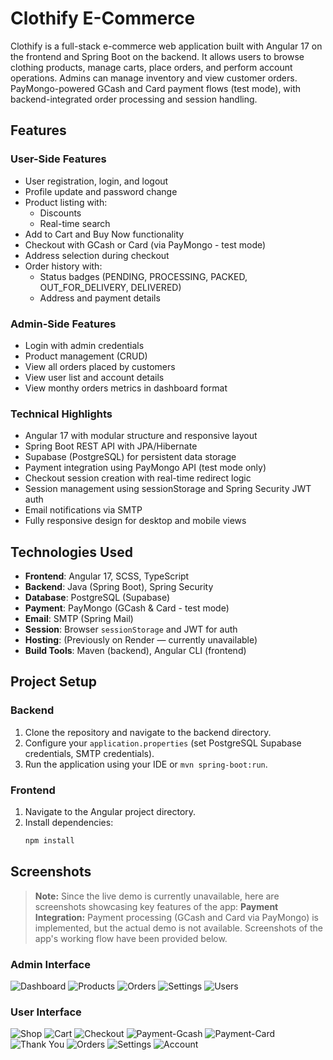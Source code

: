 # Clothify E-Commerce

Clothify is a full-stack e-commerce web application built with Angular 17 on the frontend and Spring Boot on the backend. It allows users to browse clothing products, manage carts, place orders, and perform account operations. Admins can manage inventory and view customer orders. PayMongo-powered GCash and Card payment flows (test mode), with backend-integrated order processing and session handling.

## Features

###  User-Side Features
- User registration, login, and logout
- Profile update and password change
- Product listing with:
  - Discounts
  - Real-time search
- Add to Cart and Buy Now functionality
- Checkout with GCash or Card (via PayMongo - test mode)
- Address selection during checkout
- Order history with:
  - Status badges (PENDING, PROCESSING, PACKED, OUT_FOR_DELIVERY, DELIVERED)
  - Address and payment details

###  Admin-Side Features
- Login with admin credentials
- Product management (CRUD)
- View all orders placed by customers
- View user list and account details
- View monthy orders metrics in dashboard format

###  Technical Highlights
- Angular 17 with modular structure and responsive layout
- Spring Boot REST API with JPA/Hibernate
- Supabase (PostgreSQL) for persistent data storage
- Payment integration using PayMongo API (test mode only)
- Checkout session creation with real-time redirect logic
- Session management using sessionStorage and Spring Security JWT auth
- Email notifications via SMTP
- Fully responsive design for desktop and mobile views

## Technologies Used

- **Frontend**: Angular 17, SCSS, TypeScript
- **Backend**: Java (Spring Boot), Spring Security
- **Database**: PostgreSQL (Supabase)
- **Payment**: PayMongo (GCash & Card - test mode)
- **Email**: SMTP (Spring Mail)
- **Session**: Browser `sessionStorage` and JWT for auth
- **Hosting**: (Previously on Render — currently unavailable)
- **Build Tools**: Maven (backend), Angular CLI (frontend)

## Project Setup

### Backend
1. Clone the repository and navigate to the backend directory.
2. Configure your `application.properties` (set PostgreSQL Supabase credentials, SMTP credentials).
3. Run the application using your IDE or `mvn spring-boot:run`.

### Frontend
1. Navigate to the Angular project directory.
2. Install dependencies:
   ```bash
   npm install

##  Screenshots

> **Note:** Since the live demo is currently unavailable, here are screenshots showcasing key features of the app:
> **Payment Integration:** Payment processing (GCash and Card via PayMongo) is implemented, but the actual demo is not available. Screenshots of the app's working flow have been provided below.

### Admin Interface
![Dashboard](./screenshots/Admin%20Interface/admin-dashboard.png)
![Products](./screenshots/Admin%20Interface/product-listing.png)
![Orders](./screenshots/Admin%20Interface/orders.png)
![Settings](./screenshots/Admin%20Interface/admin-settings.png)
![Users](./screenshots/Admin%20Interface/users-listing-account.png)

### User Interface
![Shop](./screenshots/User%20Interface/user-shop.png)
![Cart](./screenshots/User%20Interface/user-cart.png)
![Checkout](./screenshots/User%20Interface/user-checkout-preview.png)
![Payment-Gcash](./screenshots/User%20Interface/user-gcash-payment.png)
![Payment-Card](./screenshots/User%20Interface/user-card-payment.png)
![Thank You](./screenshots/User%20Interface/user-thank_you-message.png)
![Orders](./screenshots/User%20Interface/user-orders.png)
![Settings](./screenshots/User%20Interface/user-settings.png)
![Account](./screenshots/User%20Interface/user-account.png)
